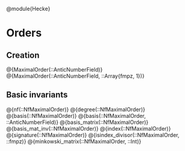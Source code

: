 @module{Hecke}
# Orders

## Creation

@{MaximalOrder(::AnticNumberField)}
@{MaximalOrder(::AnticNumberField, ::Array{fmpz, 1})}

## Basic invariants

@{nf(::NfMaximalOrder)}
@{degree(::NfMaximalOrder)}
@{basis(::NfMaximalOrder)}
@{basis(::NfMaximalOrder, ::AnticNumberField)}
@{basis_matrix(::NfMaximalOrder)}
@{basis_mat_inv(::NfMaximalOrder)}
@{index(::NfMaximalOrder)}
@{signature(::NfMaximalOrder)}
@{isindex_divisor(::NfMaximalOrder, ::fmpz)}
@{minkowski_matrix(::NfMaximalOrder, ::Int)}

